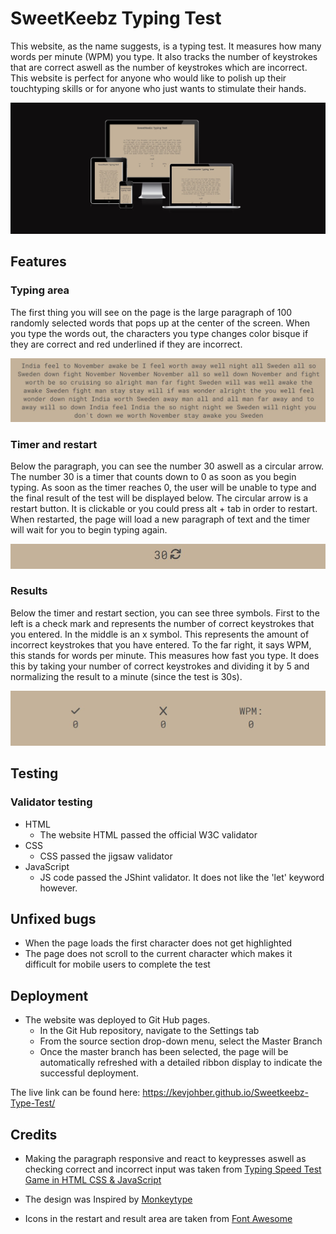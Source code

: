 # SweetKeebz Typing Test

This website, as the name suggests, is a typing test. It measures how many words per minute (WPM) you type. It also tracks the number of keystrokes that are correct aswell as the number of keystrokes which are incorrect. This website is perfect for anyone who would like to polish up their touchtyping skills or for anyone who just wants to stimulate their hands. 

![Typing test on multiple devices](assets/images/Multiple-devices.jpg)

## Features

### Typing area

The first thing you will see on the page is the large paragraph of 100 randomly selected words that pops up at the center of the screen. When you type the words out, the characters you type changes color bisque if they are correct and red underlined if they are incorrect.

![](assets/images/paragraph-typetest.jpg)

### Timer and restart

Below the paragraph, you can see the number 30 aswell as a circular arrow. The number 30 is a timer that counts down to 0 as soon as you begin typing. As soon as the timer reaches 0, the user will be unable to type and the final result of the test will be displayed below. The circular arrow is a restart button. It is clickable or you could press alt + tab in order to restart. When restarted, the page will load a new paragraph of text and the timer will wait for you to begin typing again.

![](assets/images/timeandrestart.jpg)

### Results

Below the timer and restart section, you can see three symbols. First to the left is a check mark and represents the number of correct keystrokes that you entered. In the middle is an x symbol. This represents the amount of incorrect keystrokes that you have entered. To the far right, it says WPM, this stands for words per minute. This measures how fast you type. It does this by taking your number of correct keystrokes and dividing it by 5 and normalizing the result to a minute (since the test is 30s).

![](assets/images/resultarea.jpg)

## Testing

### Validator testing
* HTML 
    * The website HTML passed the official W3C validator
* CSS
    * CSS passed the jigsaw validator
* JavaScript
    * JS code passed the JShint validator. It does not like the 'let' keyword however.

## Unfixed bugs

* When the page loads the first character does not get highlighted
* The page does not scroll to the current character which makes it difficult for mobile users to complete the test

## Deployment

* The website was deployed to Git Hub pages.
    * In the Git Hub repository, navigate to the Settings tab
    * From the source section drop-down menu, select the Master Branch
    * Once the master branch has been selected, the page will be automatically refreshed with a detailed ribbon display to indicate the successful deployment.

The live link can be found here: https://kevjohber.github.io/Sweetkeebz-Type-Test/
## Credits

* Making the paragraph responsive and react to keypresses aswell as checking correct and incorrect input was taken from [Typing Speed Test Game in HTML CSS & JavaScript](https://www.youtube.com/watch?v=Hg80AjDNnJk)

* The design was Inspired by [Monkeytype](https://monkeytype.com/)

* Icons in the restart and result area are taken from [Font Awesome](https://fontawesome.com/)